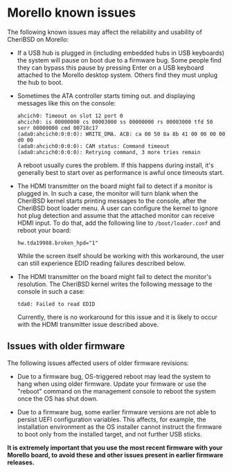 # Morello known issues

The following known issues may affect the reliability and usability of
CheriBSD on Morello:

- If a USB hub is plugged in (including embedded hubs in USB keyboards) the
  system will pause on boot due to a firmware bug.  Some people find they
  can bypass this pause by pressing Enter on a USB keyboard attached to
  the Morello desktop system.  Others find they must unplug the hub to boot.

- Sometimes the ATA controller starts timing out. and displaying messages
  like this on the console:
  ```
  ahcich0: Timeout on slot 12 port 0
  ahcich0: is 00000000 cs 00003000 ss 00000000 rs 00003000 tfd 50 serr 00000000 cmd 00718c17
  (ada0:ahcich0:0:0:0): WRITE_DMA. ACB: ca 00 50 8a 8b 41 00 00 00 00 d0 00
  (ada0:ahcich0:0:0:0): CAM status: Command timeout
  (ada0:ahcich0:0:0:0): Retrying command, 3 more tries remain
  ```
  A reboot usually cures the problem. If this happens during install,
  it's generally best to start over as performance is awful once timeouts
  start.

- The HDMI transmitter on the board might fail to detect if a monitor is
  plugged in.
  In such a case, the monitor will turn blank when the CheriBSD kernel starts
  printing messages to the console, after the CheriBSD boot loader menu.
  A user can configure the kernel to ignore hot plug detection and assume
  that the attached monitor can receive HDMI input.
  To do that, add the following line to `/boot/loader.conf` and reboot your
  board:
  ```
  hw.tda19988.broken_hpd="1"
  ```
  While the screen itself should be working with this workaround, the user can
  still experience EDID reading failures described below.

- The HDMI transmitter on the board might fail to detect the monitor's
  resolution.
  The CheriBSD kernel writes the following message to the console in such a
  case:
  ```
  tda0: Failed to read EDID
  ```
  Currently, there is no workaround for this issue and it is likely to occur
  with the HDMI transmitter issue described above.

## Issues with older firmware

The following issues affected users of older firmware revisions:

- Due to a firmware bug, OS-triggered reboot may lead the system to hang when
  using older firmware.
  Update your firmware or use the "reboot" command on the management console to
  reboot the system once the OS has shut down.

- Due to a firmware bug, some earlier firmware versions are not able to
  persist UEFI configuration variables.
  This affects, for example, the installation environment as the OS installer
  cannot instruct the firmware to boot only from the installed target, and not
  further USB sticks.

**It is extremely important that you use the most recent firmware with your
Morello board, to avoid these and other issues present in earlier firmware
releases.**

